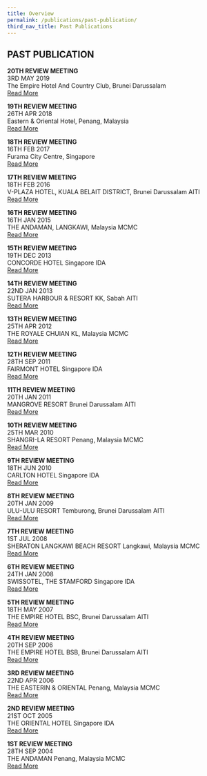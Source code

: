 ```yaml
---
title: Overview
permalink: /publications/past-publication/
third_nav_title: Past Publications
---
```

## **PAST PUBLICATION**

**20TH REVIEW MEETING**<br>
3RD MAY 2019<br>
The Empire Hotel And Country Club, Brunei Darussalam<br>
[Read More](/publications/past-publication/20th-facsmab-review-meeting-3rd-may-2019)

**19TH REVIEW MEETING**<br>
26TH APR 2018<br>
Eastern & Oriental Hotel, Penang, Malaysia<br>
[Read More](/publications/past-publication/19th-facsmab-review-meeting-26th-apr-2018)

**18TH REVIEW MEETING**<br>
16TH FEB 2017<br>
Furama City Centre, Singapore<br>
[Read More](/publications/past-publication/18th-facsmab-review-meeting-16th-feb-2017)

**17TH REVIEW MEETING**<br>
18TH FEB 2016<br>
V-PLAZA HOTEL, KUALA BELAIT DISTRICT, Brunei Darussalam AITI<br>
[Read More](/publications/past-publication/17th-facsmab-review-meeting-18th-feb-2016)

**16TH REVIEW MEETING**<br>
16TH JAN 2015<br>
THE ANDAMAN, LANGKAWI, Malaysia MCMC<br>
[Read More](/publications/past-publication/16th-facsmab-review-meeting-16th-jan-2015)

**15TH REVIEW MEETING**<br>
19TH DEC 2013<br>
CONCORDE HOTEL Singapore IDA<br>
[Read More](/publications/past-publication/15th-review-meeting-19th-dec-2013)

**14TH REVIEW MEETING**<br>
22ND JAN 2013<br>
SUTERA HARBOUR &amp; RESORT KK, Sabah AITI<br>
[Read More](/publications/past-publication/14th-review-meeting-22nd-jan-2013)

**13TH REVIEW MEETING**<br>
25TH APR 2012<br>
THE ROYALE CHUlAN KL, Malaysia MCMC<br>
[Read More](/publications/past-publication/13th-review-meeting-25th-apr-2012)

**12TH REVIEW MEETING**<br>
28TH SEP 2011<br>
FAIRMONT HOTEL Singapore IDA<br>
[Read More](/publications/past-publication/12th-review-meeting-28th-sep-2011)

**11TH REVIEW MEETING**<br>
20TH JAN 2011<br>
MANGROVE RESORT Brunei Darussalam AITI<br>
[Read More](/publications/past-publication/11th-review-meeting-20th-jan-2011)

**10TH REVIEW MEETING**<br>
25TH MAR 2010<br>
SHANGRI-LA RESORT Penang, Malaysia MCMC<br>
[Read More](/publications/past-publication/10th-review-meeting-25th-mar-2010)

**9TH REVIEW MEETING**<br>
18TH JUN 2010<br>
CARLTON HOTEL Singapore IDA<br>
[Read More](/publications/past-publication/9th-review-meeting-18th-jun-2010)

**8TH REVIEW MEETING**<br>
20TH JAN 2009<br>
ULU-ULU RESORT Temburong, Brunei Darussalam AITI<br>
[Read More](/publications/past-publication/8th-review-meeting-20th-jan-2009)

**7TH REVIEW MEETING**<br>
1ST JUL 2008<br>
SHERATON LANGKAWI BEACH RESORT Langkawi, Malaysia MCMC<br>
[Read More](/publications/past-publication/7th-review-meeting-1st-jul-2008)

**6TH REVIEW MEETING**<br>
24TH JAN 2008<br>
SWISSOTEL, THE STAMFORD Singapore IDA<br>
[Read More](/publications/past-publication/6th-review-meeting-24th-jan-2008)

**5TH REVIEW MEETING**<br>
18TH MAY 2007<br>
THE EMPIRE HOTEL BSC, Brunei Darussalam AITI<br>
[Read More](/publications/past-publication/5th-review-meeting-18th-may-2007)

**4TH REVIEW MEETING**<br>
20TH SEP 2006<br>
THE EMPIRE HOTEL BSB, Brunei Darussalam AITI<br>
[Read More](/publications/past-publication/4th-review-meeting-20th-sep-2006)

**3RD REVIEW MEETING**<br>
22ND APR 2006<br>
THE EASTERIN &amp; ORIENTAL Penang, Malaysia MCMC<br>
[Read More](/publications/past-publication/3rd-review-meeting-22nd-apr-2006)

**2ND REVIEW MEETING**<br>
21ST OCT 2005<br>
THE ORIENTAL HOTEL Singapore IDA<br>
[Read More](/publications/past-publication/2nd-review-meeting-21st-oct-2005)

**1ST REVIEW MEETING**<br>
28TH SEP 2004<br>
THE ANDAMAN Penang, Malaysia MCMC<br>
[Read More](/publications/past-publication/1st-review-meeting-28th-sep-2004)